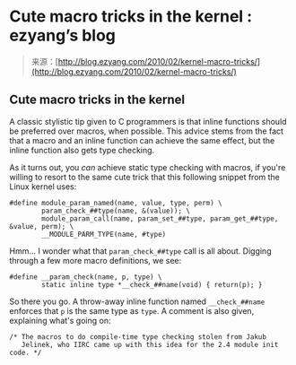 <!--yml
category: 未分类
date: 2024-07-01 18:18:28
-->

# Cute macro tricks in the kernel : ezyang’s blog

> 来源：[http://blog.ezyang.com/2010/02/kernel-macro-tricks/](http://blog.ezyang.com/2010/02/kernel-macro-tricks/)

## Cute macro tricks in the kernel

A classic stylistic tip given to C programmers is that inline functions should be preferred over macros, when possible. This advice stems from the fact that a macro and an inline function can achieve the same effect, but the inline function also gets type checking.

As it turns out, you *can* achieve static type checking with macros, if you're willing to resort to the same cute trick that this following snippet from the Linux kernel uses:

```
#define module_param_named(name, value, type, perm) \
        param_check_##type(name, &(value)); \
        module_param_call(name, param_set_##type, param_get_##type, &value, perm); \
        __MODULE_PARM_TYPE(name, #type)

```

Hmm... I wonder what that `param_check_##type` call is all about. Digging through a few more macro definitions, we see:

```
#define __param_check(name, p, type) \
        static inline type *__check_##name(void) { return(p); }

```

So there you go. A throw-away inline function named `__check_##name` enforces that `p` is the same type as `type`. A comment is also given, explaining what's going on:

```
/* The macros to do compile-time type checking stolen from Jakub
   Jelinek, who IIRC came up with this idea for the 2.4 module init code. */

```